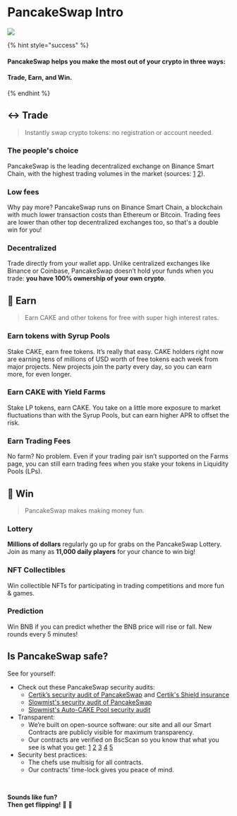 # PancakeSwap Intro

![](https://gblobscdn.gitbook.com/assets%2F-MHREX7DHcljbY5IkjgJ%2F-MYfS5YC3DpeGv0IhkFu%2F-MYfSE9M1v0V6Wq2NZPN%2Fmasthead%20twitter%20%283%29.png?alt=media&token=b3426f53-cffe-487e-b08e-ae895ba80eed)

{% hint style="success" %}
#### PancakeSwap helps you make the most out of your crypto in three ways: <a id="pancakeswap-helps-you-make-the-most-out-of-your-crypto-in-three-ways"></a>

#### Trade, Earn, and Win. <a id="trade-earn-and-win"></a>
{% endhint %}

## ↔️ Trade <a id="trade"></a>

> Instantly swap crypto tokens: no registration or account needed.

### The people's choice <a id="the-peoples-choice"></a>

PancakeSwap is the leading decentralized exchange on Binance Smart Chain, with the highest trading volumes in the market \(sources: [1](https://www.coingecko.com/en/exchanges/decentralized) [2](https://coinmarketcap.com/rankings/exchanges/dex/)\).

### Low fees <a id="low-fees"></a>

Why pay more? PancakeSwap runs on Binance Smart Chain, a blockchain with much lower transaction costs than Ethereum or Bitcoin. Trading fees are lower than other top decentralized exchanges too, so that's a double win for you!

### Decentralized <a id="decentralized"></a>

Trade directly from your wallet app. Unlike centralized exchanges like Binance or Coinbase, PancakeSwap doesn’t hold your funds when you trade: **you have 100% ownership of your own crypto**.

## 💸 Earn <a id="earn"></a>

> Earn CAKE and other tokens for free with super high interest rates.

### Earn tokens with Syrup Pools <a id="earn-tokens-with-syrup-pools"></a>

Stake CAKE, earn free tokens. It’s really that easy. CAKE holders right now are earning tens of millions of USD worth of free tokens each week from major projects. New projects join the party every day, so you can earn more, for even longer.

### Earn CAKE with Yield Farms <a id="earn-cake-with-yield-farms"></a>

Stake LP tokens, earn CAKE. You take on a little more exposure to market fluctuations than with the Syrup Pools, but can earn higher APR to offset the risk.

### Earn Trading Fees <a id="earn-trading-fees"></a>

No farm? No problem. Even if your trading pair isn’t supported on the Farms page, you can still earn trading fees when you stake your tokens in Liquidity Pools \(LPs\).

## 🎲 Win <a id="win"></a>

> PancakeSwap makes making money fun.

### Lottery <a id="lottery"></a>

**Millions of dollars** regularly go up for grabs on the PancakeSwap Lottery. Join as many as **11,000 daily players** for your chance to win big!

### NFT Collectibles <a id="nft-collectibles"></a>

Win collectible NFTs for participating in trading competitions and more fun & games.

### Prediction <a id="prediction"></a>

Win BNB if you can predict whether the BNB price will rise or fall. New rounds every 5 minutes!

## Is PancakeSwap safe? <a id="is-pancakeswap-safe"></a>

See for yourself:

* Check out these PancakeSwap security audits:
  * [Certik’s security audit of PancakeSwap](https://www.certik.org/projects/pancakeswap) and [Certik's Shield insurance](https://shield.certik.foundation/)
  * [Slowmist's security audit of PancakeSwap](https://github.com/slowmist/Knowledge-Base/blob/master/open-report/Smart%20Contract%20Security%20Audit%20Report%20%20-%20PancakeSwap.pdf)
  * [Slowmist's Auto-CAKE Pool security audit](https://github.com/slowmist/Knowledge-Base/blob/master/open-report/Smart%20Contract%20Security%20Audit%20Report%20-%20CakeVault.pdf)
* Transparent:
  * We’re built on open-source software: our site and all our Smart Contracts are publicly visible for maximum transparency.
  * Our contracts are verified on BscScan so you know that what you see is what you get: [1](https://bscscan.com/address/0x10ED43C718714eb63d5aA57B78B54704E256024E) [2](https://bscscan.com/address/0x73feaa1ee314f8c655e354234017be2193c9e24e#code) [3](https://bscscan.com/address/0xbcfccbde45ce874adcb698cc183debcf17952812) [4](https://bscscan.com/address/0x1b96b92314c44b159149f7e0303511fb2fc4774f#code) [5](https://bscscan.com/address/0x92E8CeB7eAeD69fB6E4d9dA43F605D2610214E68)
* Security best practices:
  * The chefs use multisig for all contracts.
  * Our contracts’ time-lock gives you peace of mind.

​

**Sounds like fun?  
Then get flipping!** 🐰 🥞

